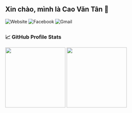 ## Xin chào, mình là Cao Văn Tân 👋

![Website](https://img.shields.io/badge/webpack-%238DD6F9.svg?style=for-the-badge&logo=webpack&logoColor=black)
![Facebook](https://img.shields.io/badge/Facebook-%231877F2.svg?style=for-the-badge&logo=Facebook&logoColor=white)
![Gmail](https://img.shields.io/badge/Gmail-D14836?style=for-the-badge&logo=gmail&logoColor=white)
##

### 📈 GitHub Profile Stats
<p align="left">
  <img height="190em" src="https://github-readme-stats-eight-theta.vercel.app/api?username=CaoVanTan&show_icons=true&count_private=true&theme=react&hide_border=true&bg_color=1F222E&title_color=F85D7F&icon_color=F85D7F"/>
  <img height="190em" src="https://github-readme-stats-eight-theta.vercel.app/api/top-langs/?username=CaoVanTan&layout=compact&langs_count=8&theme=react&hide_border=true&bg_color=1F222E&title_color=F85D7F&icon_color=F8D866"/>
</p>

<!-- **CaoVanTan/CaoVanTan** is a ✨ _special_ ✨ repository because its `README.md` (this file) appears on your GitHub profile.

Here are some ideas to get you started:

- 🔭 I’m currently working on ...
- 🌱 I’m currently learning ...
- 👯 I’m looking to collaborate on ...
- 🤔 I’m looking for help with ...
- 💬 Ask me about ...
- 📫 How to reach me: ...
- 😄 Pronouns: ...
- ⚡ Fun fact: ...

 -->
